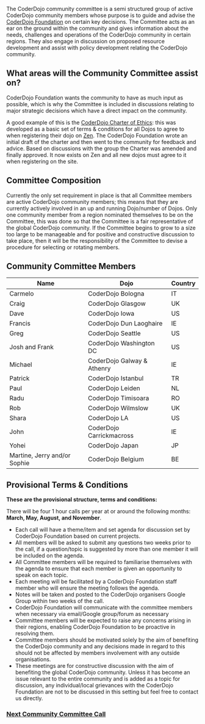 The CoderDojo community committee is a semi structured group of active
CoderDojo community members whose purpose is to guide and advise the
[CoderDojo Foundation](http://helloworldfoundation.com/about/) on
certain key decisions. The Committee acts as an ear on the ground within
the community and gives information about the needs, challenges and
operations of the CoderDojo community in certain regions. They also
engage in discussion on proposed resource development and assist with
policy development relating the CoderDojo community.

## What areas will the Community Committee assist on?

CoderDojo Foundation wants the community to have as much input as
possible, which is why the Committee is included in discussions relating
to major strategic decisions which have a direct impact on the
community.

A good example of this is the [CoderDojo Charter of
Ethics](CoderDojo_Charter_of_Ethics.md): this was developed as a
basic set of terms & conditions for all Dojos to agree to when
registering their dojo on [Zen](Zen.md). The CoderDojo
Foundation wrote an initial draft of the charter and then went to the
community for feedback and advice. Based on discussions with the group
the Charter was amended and finally approved. It now exists on Zen and
all new dojos must agree to it when registering on the site.

## Committee Composition

Currently the only set requirement in place is that all Committee
members are active CoderDojo community members; this means that they are
currently actively involved in an up and running Dojo/number of Dojos.
Only one community member from a region nominated themselves to be on
the Committee, this was done so that the Committee is a fair
representative of the global CoderDojo community. If the Committee
begins to grow to a size too large to be manageable and for positive and
constructive discussion to take place, then it will be the
responsibility of the Committee to devise a procedure for selecting or
rotating members.

## Community Committee Members

| Name                         | Dojo                       | Country |
| ---------------------------- | -------------------------- | ------- |
| Carmelo                      | CoderDojo Bologna          | IT      |
| Craig                        | CoderDojo Glasgow          | UK      |
| Dave                         | CoderDojo Iowa             | US      |
| Francis                      | CoderDojo Dun Laoghaire    | IE      |
| Greg                         | CoderDojo Seattle          | US      |
| Josh and Frank               | CoderDojo Washington DC    | US      |
| Michael                      | CoderDojo Galway & Athenry | IE      |
| Patrick                      | CoderDojo Istanbul         | TR      |
| Paul                         | CoderDojo Leiden           | NL      |
| Radu                         | CoderDojo Timisoara        | RO      |
| Rob                          | CoderDojo Wilmslow         | UK      |
| Shara                        | CoderDojo LA               | US      |
| John                         | CoderDojo Carrickmacross   | IE      |
| Yohei                        | CoderDojo Japan            | JP      |
| Martine, Jerry and/or Sophie | CoderDojo Belgium          | BE      |

## Provisional Terms & Conditions

**These are the provisional structure, terms and conditions:**

There will be four 1 hour calls per year at or around the following
months: **March, May, August, and November**.

  - Each call will have a theme/item and set agenda for discussion set
    by CoderDojo Foundation based on current projects.
  - All members will be asked to submit any questions two weeks prior to
    the call, if a question/topic is suggested by more than one member
    it will be included on the agenda.
  - All Committee members will be required to familiarise themselves
    with the agenda to ensure that each member is given an opportunity
    to speak on each topic.
  - Each meeting will be facilitated by a CoderDojo Foundation staff
    member who will ensure the meeting follows the agenda.
  - Notes will be taken and posted to the CoderDojo organisers Google
    Group within two weeks of the call.
  - CoderDojo Foundation will communicate with the committee members
    when necessary via email/Google group/forum as necessary
  - Committee members will be expected to raise any concerns arising in
    their regions, enabling CoderDojo Foundation to be proactive in
    resolving them.
  - Committee members should be motivated solely by the aim of
    benefiting the CoderDojo community and any decisions made in regard
    to this should not be affected by members involvement with any
    outside organisations.
  - These meetings are for constructive discussion with the aim of
    benefiting the global CoderDojo community. Unless it has become an
    issue relevant to the entire community and is added as a topic for
    discussion, any individual/local grievances with the CoderDojo
    Foundation are not to be discussed in this setting but feel free to
    contact us
directly.

### [Next Community Committee Call](http://helloworldfoundation.com/tag/community-committee/)
